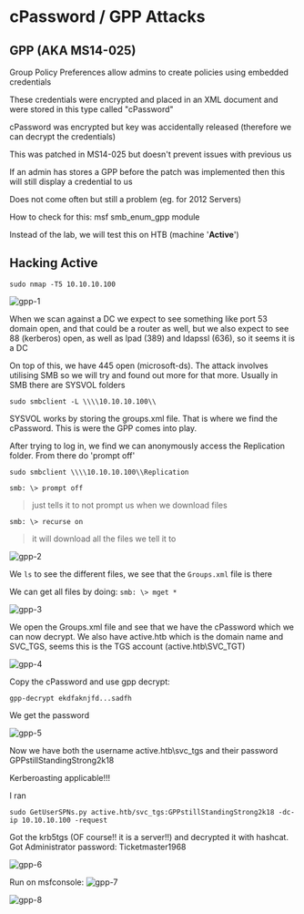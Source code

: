 # cPassword / GPP Attacks

## GPP (AKA MS14-025)
Group Policy Preferences allow admins to create policies using embedded credentials

These credentials were encrypted and placed in an XML document and were stored in this type called "cPassword"

cPassword was encrypted but key was accidentally released (therefore we can decrypt the credentials)

This was patched in MS14-025 but doesn't prevent issues with previous us

If an admin has stores a GPP before the patch was implemented then this will still display a credential to us 

Does not come often but still a problem (eg. for 2012 Servers)

How to check for this: msf smb_enum_gpp module

Instead of the lab, we will test this on HTB (machine '**Active**')

## Hacking Active

```
sudo nmap -T5 10.10.10.100
```

![gpp-1](https://user-images.githubusercontent.com/87711310/209465475-358fcdbc-a5d6-4168-80ab-1ef964e5c5a9.png)

When we scan against a DC we expect to see something like port 53 domain open, and that could be a router as well, but we also expect to see 88 (kerberos) open, as well as lpad (389) and ldapssl (636), so it seems it is a DC

On top of this, we have 445 open (microsoft-ds). The attack involves utilising SMB so we will try and found out more for that more.
Usually in SMB there are SYSVOL folders

```
sudo smbclient -L \\\\10.10.10.100\\
```

SYSVOL works by storing the groups.xml file. That is where we find the cPassword. This is were the GPP comes into play. 

After trying to log in, we find we can anonymously access the Replication folder. From there do 'prompt off'

```
sudo smbclient \\\\10.10.10.100\\Replication
```
```
smb: \> prompt off
```
> just tells it to not prompt us when we download files

```
smb: \> recurse on
```
> it will download all the files we tell it to


![gpp-2](https://user-images.githubusercontent.com/87711310/209465476-eb2b6fbf-2db7-4eec-a2ad-f18fb57aee39.png)

We `ls` to see the different files, we see that the `Groups.xml` file is there

We can get all files by doing: `smb: \> mget *`

![gpp-3](https://user-images.githubusercontent.com/87711310/209465477-948ec500-e0b1-4bca-a071-3bd68ddf701c.png)

We open the Groups.xml file and see that we have the cPassword which we can now decrypt. We also have active.htb which is the domain name and SVC_TGS, seems this is the TGS account (active.htb\SVC_TGT)

![gpp-4](https://user-images.githubusercontent.com/87711310/209465468-90f620ec-2068-4408-981e-0b89aa01dfac.png)

Copy the cPassword and use gpp decrypt:
```
gpp-decrypt ekdfaknjfd...sadfh
```

We get the password 

![gpp-5](https://user-images.githubusercontent.com/87711310/209465470-2137bb98-8ec1-4c93-8058-ee65fc6d6dc7.png)

Now we have both the username active.htb\svc_tgs and their password GPPstillStandingStrong2k18


Kerberoasting applicable!!!

I ran
```
sudo GetUserSPNs.py active.htb/svc_tgs:GPPstillStandingStrong2k18 -dc-ip 10.10.10.100 -request
```

Got the krb5tgs (OF course!! it is a server!!) and decrypted it with hashcat. Got Administrator password: Ticketmaster1968

![gpp-6](https://user-images.githubusercontent.com/87711310/209465471-7e5ce313-dceb-4c13-8ddd-1b4cd1df6e3f.png)

Run on msfconsole:
![gpp-7](https://user-images.githubusercontent.com/87711310/209465472-56e4ebfb-cdaa-4f2b-bf08-2cfe6a200b9c.png)

![gpp-8](https://user-images.githubusercontent.com/87711310/209465473-17bb0142-27c1-4e8d-b39e-c7225f9e4887.png)






